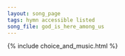 ```yaml
---
layout: song_page
tags: hymn accessible listed
song_file: god_is_here_among_us
---
```


{% include choice_and_music.html %}
